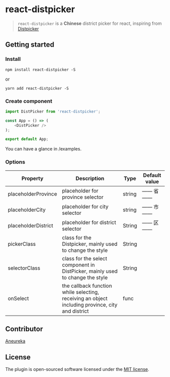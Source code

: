 # react-distpicker

> <code>react-distpicker</code> is a **Chinese** district picker for react, inspiring from [Distpicker](https://github.com/fengyuanchen/distpicker) 



## Getting started

### Install

```
npm install react-distpicker -S
```

or

```
yarn add react-distpicker -S
```

### Create component

```javascript
import DistPicker from 'react-distpicker';

const App = () => (
    <DistPicker />
);

export default App;
```

You can have a glance in /examples.

### Options

| Property            | Description                                                  | Type   | Default value |
| ------------------- | ------------------------------------------------------------ | ------ | ------------- |
| placeholderProvince | placeholder for province selector                            | string | —— 省 ——      |
| placeholderCity     | placeholder for city selector                                | string | —— 市 ——      |
| placeholderDistrict | placeholder for district selector                            | String | —— 区 ——      |
| pickerClass         | class for the Distpicker, mainly used to change the style    | String |               |
| selectorClass       | class for the select component in DistPicker, mainly used to change the style | String |               |
| onSelect            | the callback function while selecting, receiving an object including province, city and district | func   |               |



## Contributor

[Aneureka](https://github.com/aneureka)



## License

The plugin is open-sourced software licensed under the [MIT license](http://opensource.org/licenses/MIT).